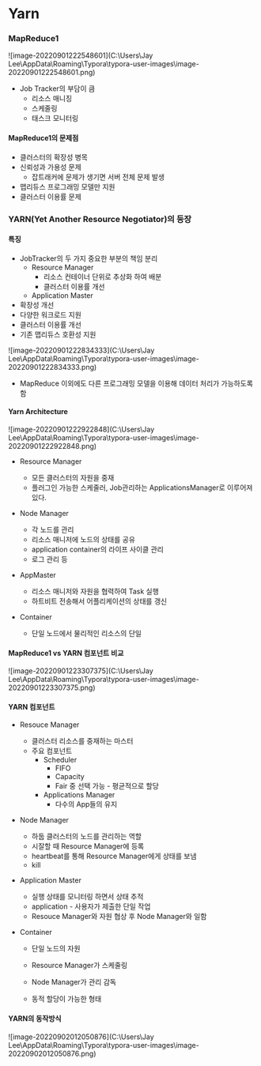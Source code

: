 # Yarn

### MapReduce1

![image-20220901222548601](C:\Users\Jay Lee\AppData\Roaming\Typora\typora-user-images\image-20220901222548601.png)

- Job Tracker의 부담이 큼
  - 리소스 매니징
  - 스케줄링
  - 태스크 모니터링

#### MapReduce1의 문제점

* 클러스터의 확장성 병목
* 신뢰성과 가용성 문제 
  * 잡트래커에 문제가 생기면 서버 전체 문제 발생
* 맵리듀스 프로그래밍 모델만 지원
* 클러스터 이용률 문제



### YARN(Yet Another Resource Negotiator)의 등장

#### 특징

* JobTracker의 두 가지 중요한 부분의 책임 분리
  * Resource Manager
    * 리소스 컨테이너 단위로 추상화 하여 배분
    * 클러스터 이용률 개선
  * Application Master
* 확장성 개선
* 다양한 워크로드 지원
* 클러스터 이용률 개선
* 기존 맵리듀스 호환성 지원

![image-20220901222834333](C:\Users\Jay Lee\AppData\Roaming\Typora\typora-user-images\image-20220901222834333.png)

* MapReduce 이외에도 다른 프로그래밍 모델을 이용해 데이터 처리가 가능하도록 함



#### Yarn Architecture

![image-20220901222922848](C:\Users\Jay Lee\AppData\Roaming\Typora\typora-user-images\image-20220901222922848.png)

* Resource Manager
  * 모든 클러스터의 자원을 중재
  * 플러그인 가능한 스케줄러, Job관리하는 ApplicationsManager로 이루어져 있다.
* Node Manager 
  * 각 노드를 관리
  * 리소스 매니저에 노드의 상태를 공유
  * application container의 라이프 사이클 관리
  * 로그 관리 등

* AppMaster
  * 리소스 매니저와 자원을 협력하여 Task 실행
  * 하트비트 전송해서 어플리케이션의 상태를 갱신
* Container
  * 단일 노드에서 물리적인 리소스의 단일



#### MapReduce1 vs YARN 컴포넌트 비교

![image-20220901223307375](C:\Users\Jay Lee\AppData\Roaming\Typora\typora-user-images\image-20220901223307375.png)



#### YARN 컴포넌트

* Resouce Manager

  * 클러스터 리소스를 중재하는 마스터
  * 주요 컴포넌트
    * Scheduler
      * FIFO
      * Capacity
      * Fair 중 선택 가능 - 평균적으로 할당
    * Applications Manager
      * 다수의 App들의 유지

* Node Manager 

  * 하둡 클러스터의 노드를 관리하는 역할
  * 시잘할 때 Resource Manager에 등록
  * heartbeat를 통해 Resource Manager에게 상태를 보냄
  * kill

* Application Master

  * 실행 상태를 모니터링 하면서 상태 추적
  * application - 사용자가 제출한 단일 작업
  * Resouce Manager와 자원 협상 후 Node Manager와 일함

* Container

  * 단일 노드의 자원
  * Resource Manager가 스케줄링
  * Node Manager가 관리 감독

  * 동적 할당이 가능한 형태



#### YARN의 동작방식

![image-20220902012050876](C:\Users\Jay Lee\AppData\Roaming\Typora\typora-user-images\image-20220902012050876.png)
